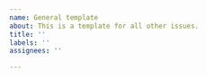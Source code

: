 ```yaml
---
name: General template
about: This is a template for all other issues.
title: ''
labels: ''
assignees: ''

---
```



